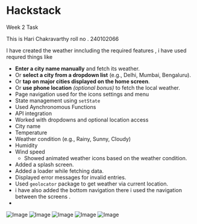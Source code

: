 # Hackstack
Week 2 Task

This is Hari Chakravarthy 
roll no . 240102066

I have created the weather inncluding the required features ,
i have used requred things like 
- **Enter a city name manually** and fetch its weather.
- Or **select a city from a dropdown list** (e.g., Delhi, Mumbai, Bengaluru).
- Or **tap on major cities displayed on the home screen**.
- Or **use phone location** *(optional bonus)* to fetch the local weather.
- Page navigation used for the icons settings and menu 
- State management using `setState`
- Used Aynchronomous Functions
- API integration
- Worked with dropdowns and optional location access
 - City name
- Temperature
- Weather condition (e.g., Rainy, Sunny, Cloudy)
- Humidity
- Wind speed
   - Showed animated weather icons based on the weather condition.
- Added a splash screen.
- Added a loader while fetching data.
- Displayed error messages for invalid entries.
- Used `geolocator` package to get weather via current location.
- i have also added the bottom navigation there i used the navigation between the screens .
- 
![Image](https://github.com/user-attachments/assets/89a1ce32-7c99-4744-af74-fec989dd9ecf)
![Image](https://github.com/user-attachments/assets/e1e43587-b4d6-4d29-bf58-a162f466432d)
![Image](https://github.com/user-attachments/assets/9f93391d-cc85-4c0a-8665-b7778532db7e)
![Image](https://github.com/user-attachments/assets/9c8d09cd-b5d1-4ac6-b56c-53b4e2f1b121)
![Image](https://github.com/user-attachments/assets/2aaab9b5-ea1f-48c3-9baf-77a5608f74a9)
